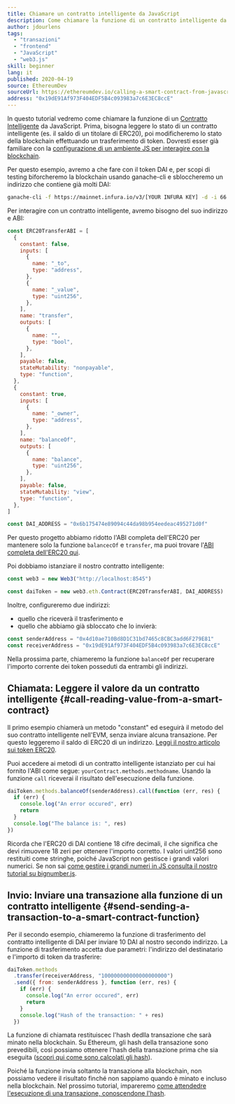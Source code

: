 ```yaml
---
title: Chiamare un contratto intelligente da JavaScript
description: Come chiamare la funzione di un contratto intelligente da JavaScript usando un esempio di token Dai
author: jdourlens
tags:
  - "transazioni"
  - "frontend"
  - "JavaScript"
  - "web3.js"
skill: beginner
lang: it
published: 2020-04-19
source: EthereumDev
sourceUrl: https://ethereumdev.io/calling-a-smart-contract-from-javascript/
address: "0x19dE91Af973F404EDF5B4c093983a7c6E3EC8ccE"
---
```


In questo tutorial vedremo come chiamare la funzione di un [Contratto Intelligente](/developers/docs/smart-contracts/) da JavaScript. Prima, bisogna leggere lo stato di un contratto intelligente (es. il saldo di un titolare di ERC20), poi modificheremo lo stato della blockchain effettuando un trasferimento di token. Dovresti esser già familiare con la [configurazione di un ambiente JS per interagire con la blockchain](/developers/tutorials/set-up-web3js-to-use-ethereum-in-javascript/).

Per questo esempio, avremo a che fare con il token DAI e, per scopi di testing biforcheremo la blockchain usando ganache-cli e sbloccheremo un indirizzo che contiene già molti DAI:

```bash
ganache-cli -f https://mainnet.infura.io/v3/[YOUR INFURA KEY] -d -i 66 1 --unlock 0x4d10ae710Bd8D1C31bd7465c8CBC3add6F279E81
```

Per interagire con un contratto intelligente, avremo bisogno del suo indirizzo e ABI:

```js
const ERC20TransferABI = [
  {
    constant: false,
    inputs: [
      {
        name: "_to",
        type: "address",
      },
      {
        name: "_value",
        type: "uint256",
      },
    ],
    name: "transfer",
    outputs: [
      {
        name: "",
        type: "bool",
      },
    ],
    payable: false,
    stateMutability: "nonpayable",
    type: "function",
  },
  {
    constant: true,
    inputs: [
      {
        name: "_owner",
        type: "address",
      },
    ],
    name: "balanceOf",
    outputs: [
      {
        name: "balance",
        type: "uint256",
      },
    ],
    payable: false,
    stateMutability: "view",
    type: "function",
  },
]

const DAI_ADDRESS = "0x6b175474e89094c44da98b954eedeac495271d0f"
```

Per questo progetto abbiamo ridotto l'ABI completa dell'ERC20 per mantenere solo la funzione `balancecOf` e `transfer`, ma puoi trovare l'[ABI completa dell'ERC20 qui](https://ethereumdev.io/abi-for-erc20-contract-on-ethereum/).

Poi dobbiamo istanziare il nostro contratto intelligente:

```js
const web3 = new Web3("http://localhost:8545")

const daiToken = new web3.eth.Contract(ERC20TransferABI, DAI_ADDRESS)
```

Inoltre, configureremo due indirizzi:

- quello che riceverà il trasferimento e
- quello che abbiamo già sbloccato che lo invierà:

```js
const senderAddress = "0x4d10ae710Bd8D1C31bd7465c8CBC3add6F279E81"
const receiverAddress = "0x19dE91Af973F404EDF5B4c093983a7c6E3EC8ccE"
```

Nella prossima parte, chiameremo la funzione `balanceOf` per recuperare l'importo corrente dei token posseduti da entrambi gli indirizzi.

## Chiamata: Leggere il valore da un contratto intelligente \{#call-reading-value-from-a-smart-contract}

Il primo esempio chiamerà un metodo "constant" ed eseguirà il metodo del suo contratto intelligente nell'EVM, senza inviare alcuna transazione. Per questo leggeremo il saldo di ERC20 di un indirizzo. [Leggi il nostro articolo sui token ERC20](/developers/tutorials/understand-the-erc-20-token-smart-contract/).

Puoi accedere ai metodi di un contratto intelligente istanziato per cui hai fornito l'ABI come segue: `yourContract.methods.methodname`. Usando la funzione `call` riceverai il risultato dell'esecuzione della funzione.

```js
daiToken.methods.balanceOf(senderAddress).call(function (err, res) {
  if (err) {
    console.log("An error occured", err)
    return
  }
  console.log("The balance is: ", res)
})
```

Ricorda che l'ERC20 di DAI contiene 18 cifre decimali, il che significa che devi rimuovere 18 zeri per ottenere l'importo corretto. I valori uint256 sono restituiti come stringhe, poiché JavaScript non gestisce i grandi valori numerici. Se non sai [come gestire i grandi numeri in JS consulta il nostro tutorial su bignumber.js](https://ethereumdev.io/how-to-deal-with-big-numbers-in-javascript/).

## Invio: Inviare una transazione alla funzione di un contratto intelligente \{#send-sending-a-transaction-to-a-smart-contract-function}

Per il secondo esempio, chiameremo la funzione di trasferimento del contratto intelligente di DAI per inviare 10 DAI al nostro secondo indirizzo. La funzione di trasferimento accetta due parametri: l'indirizzo del destinatario e l'importo di token da trasferire:

```js
daiToken.methods
  .transfer(receiverAddress, "100000000000000000000")
  .send({ from: senderAddress }, function (err, res) {
    if (err) {
      console.log("An error occured", err)
      return
    }
    console.log("Hash of the transaction: " + res)
  })
```

La funzione di chiamata restituiscec l'hash dedlla transazione che sarà minato nella blockchain. Su Ethereum, gli hash della transazione sono prevedibili, così possiamo ottenere l'hash della transazione prima che sia eseguita ([scopri qui come sono calcolati gli hash](https://ethereum.stackexchange.com/questions/45648/how-to-calculate-the-assigned-txhash-of-a-transaction)).

Poiché la funzione invia soltanto la transazione alla blockchain, non possiamo vedere il risultato finché non sappiamo quando è minato e incluso nella blockchain. Nel prossimo tutorial, impareremo [come attendedre l'esecuzione di una transazione, conoscendone l'hash](https://ethereumdev.io/waiting-for-a-transaction-to-be-mined-on-ethereum-with-js/).
